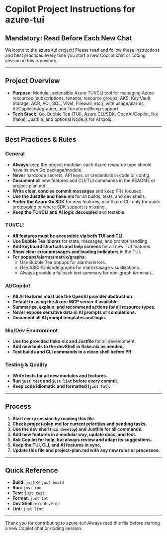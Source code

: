 # Copilot Project Instructions for azure-tui

## Mandatory: Read Before Each New Chat

Welcome to the azure-tui project! Please read and follow these instructions and best practices every time you start a new Copilot chat or coding session in this repository.

---

## Project Overview
- **Purpose:** Modular, extensible Azure TUI/CLI tool for managing Azure resources (subscriptions, tenants, resource groups, AKS, Key Vault, Storage, ACR, ACI, SQL, VNet, Firewall, etc.), with usage/alarms, AI/Copilot integration, and Terraform/Bicep support.
- **Tech Stack:** Go, Bubble Tea (TUI), Azure CLI/SDK, OpenAI/Copilot, Nix (flake), Justfile, and optional Node.js for AI tools.

---

## Best Practices & Rules

### General
- **Always** keep the project modular: each Azure resource type should have its own Go package/module.
- **Never** hardcode secrets, API keys, or credentials in code or config.
- **Document** all new features and CLI/TUI commands in the README or project-plan.md.
- **Write clear, concise commit messages** and keep PRs focused.
- **Use the Justfile and flake.nix** for all builds, tests, and dev shells.
- **Prefer the Azure Go SDK** for new features; use Azure CLI only for quick prototyping or where SDK support is missing.
- **Keep the TUI/CLI and AI logic decoupled** and testable.

### TUI/CLI
- **All features must be accessible via both TUI and CLI.**
- **Use Bubble Tea idioms** for state, messages, and prompt handling.
- **Add keyboard shortcuts and help screens** for all new TUI features.
- **Show clear error messages and loading indicators** in the TUI.
- **For popups/alarms/matrix/graphs:**
  - Use Bubble Tea popups for alarms/errors.
  - Use ASCII/Unicode graphs for matrix/usage visualizations.
  - Always provide a fallback text summary for non-graph terminals.

### AI/Copilot
- **All AI features must use the OpenAI provider abstraction.**
- **Default to using the Azure MCP server if available.**
- **Summarize, explain, and recommend actions for all resource types.**
- **Never expose sensitive data in AI prompts or completions.**
- **Document all AI prompt templates and logic.**

### Nix/Dev Environment
- **Use the provided flake.nix and Justfile** for all development.
- **Add new tools to the devShell in flake.nix as needed.**
- **Test builds and CLI commands in a clean shell before PR.**

### Testing & Quality
- **Write tests for all new modules and features.**
- **Run `just test` and `just lint` before every commit.**
- **Keep code idiomatic and formatted (`just fmt`).**

---

## Process
1. **Start every session by reading this file.**
2. **Check project-plan.md for current priorities and pending tasks.**
3. **Use the dev shell (`nix develop`) and Justfile for all commands.**
4. **Add new features in a modular way, update docs, and test.**
5. **Ask Copilot for help, but always review and adapt its suggestions.**
6. **Keep the TUI, CLI, and AI features in sync.**
7. **Update this file and project-plan.md with any new rules or processes.**

---

## Quick Reference
- **Build:** `just` or `just build`
- **Run:** `just run`
- **Test:** `just test`
- **Format:** `just fmt`
- **Dev Shell:** `nix develop`
- **Lint:** `just lint`

---

Thank you for contributing to azure-tui! Always read this file before starting a new Copilot chat or coding session.
